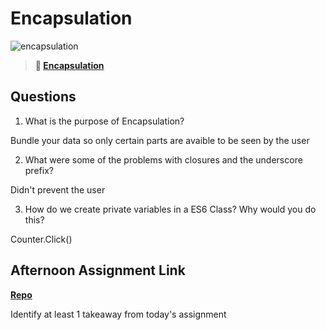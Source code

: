 # Encapsulation

![encapsulation](https://bcw.blob.core.windows.net/public/img/journals/5838157482080222)

> **📖 [Encapsulation](https://codeworksacademy.com/fs-student-guide/resources/wk3/02-Encapsulation)**

## Questions

1. What is the purpose of Encapsulation?

Bundle your data so only certain parts are avaible to be seen by the user

2. What were some of the problems with closures and the underscore prefix?

Didn't prevent the user 

3. How do we create private variables in a ES6 Class? Why would you do this?

Counter.Click()

## Afternoon Assignment Link

**[Repo](https://github.com/zaneljensen/Vendr)**

Identify at least 1 takeaway from today's assignment
